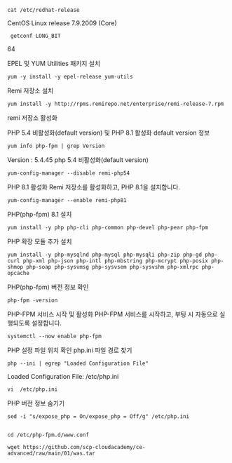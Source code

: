 
    cat /etc/redhat-release

CentOS Linux release 7.9.2009 (Core)

     getconf LONG_BIT
64

EPEL 및 YUM Utilities 패키지 설치

    yum -y install -y epel-release yum-utils

Remi 저장소 설치

    yum install -y http://rpms.remirepo.net/enterprise/remi-release-7.rpm

remi 저장소 활성화

PHP 5.4 비활성화(default version) 및 PHP 8.1 활성화
default version 정보

    yum info php-fpm | grep Version

Version     : 5.4.45
php 5.4 비활성화(default version)

    yum-config-manager --disable remi-php54

PHP 8.1 활성화
Remi 저장소를 활성화하고, PHP 8.1을 설치합니다.
    
    yum-config-manager --enable remi-php81

PHP(php-fpm) 8.1 설치

    yum install -y php php-cli php-common php-devel php-pear php-fpm
PHP 확장 모듈 추가 설치

    yum install -y php-mysqlnd php-mysql php-mysqli php-zip php-gd php-curl php-xml php-json php-intl php-mbstring php-mcrypt php-posix php-shmop php-soap php-sysvmsg php-sysvsem php-sysvshm php-xmlrpc php-opcache

PHP(php-fpm) 버전 정보 확인

    php-fpm -version

PHP-FPM 서비스 시작 및 활성화
PHP-FPM 서비스를 시작하고, 부팅 시 자동으로 실행되도록 설정합니다.

    systemctl --now enable php-fpm

PHP 설정 파일 위치 확인
php.ini 파일 경로 찾기

    php --ini | egrep "Loaded Configuration File"

Loaded Configuration File:         /etc/php.ini

    vi  /etc/php.ini

PHP 버전 정보 숨기기

    sed -i "s/expose_php = On/expose_php = Off/g" /etc/php.ini


    cd /etc/php-fpm.d/www.conf

    wget https://github.com/scp-cloudacademy/ce-advanced/raw/main/01/was.tar

